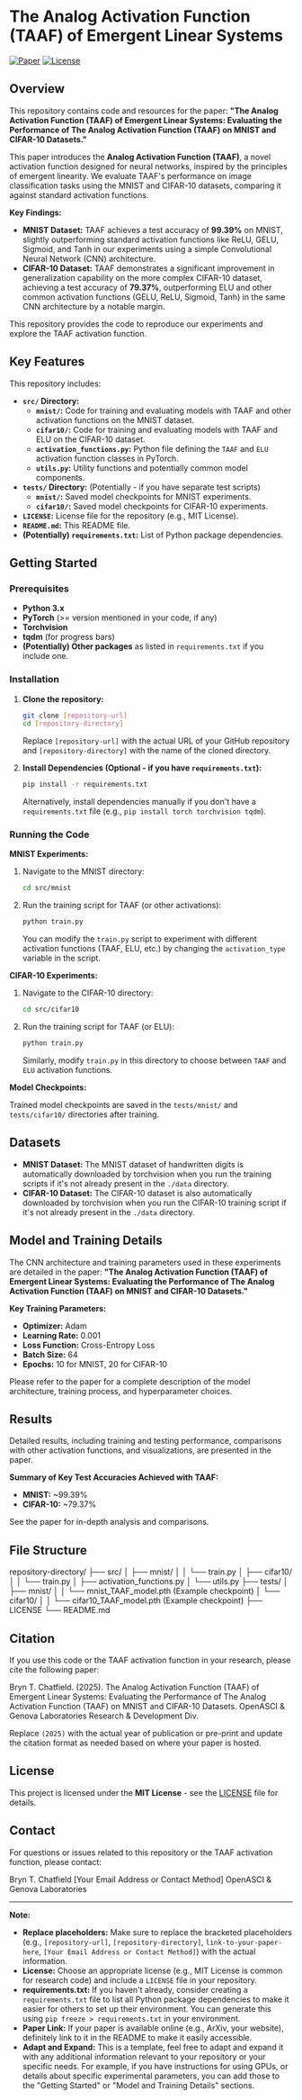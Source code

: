 # The Analog Activation Function (TAAF) of Emergent Linear Systems

[![Paper](https://img.shields.io/badge/Paper-Academia.edu-blue)](https://www.academia.edu/127610553/The_Analog_Activation_Function_TAAF_of_Emergent_Linear_Systems_Evaluating_the_Performance_of_The_Analog_Activation_Function_TAAF_on_MNIST_and_CIFAR_10_Datasets)
[![License](https://img.shields.io/badge/License-MIT-blue.svg)](LICENSE) <!-- Replace with your license badge if applicable -->

## Overview

This repository contains code and resources for the paper: **"The Analog Activation Function (TAAF) of Emergent Linear Systems: Evaluating the Performance of The Analog Activation Function (TAAF) on MNIST and CIFAR-10 Datasets."**

This paper introduces the **Analog Activation Function (TAAF)**, a novel activation function designed for neural networks, inspired by the principles of emergent linearity.  We evaluate TAAF's performance on image classification tasks using the MNIST and CIFAR-10 datasets, comparing it against standard activation functions.

**Key Findings:**

*   **MNIST Dataset:** TAAF achieves a test accuracy of **99.39%** on MNIST, slightly outperforming standard activation functions like ReLU, GELU, Sigmoid, and Tanh in our experiments using a simple Convolutional Neural Network (CNN) architecture.
*   **CIFAR-10 Dataset:** TAAF demonstrates a significant improvement in generalization capability on the more complex CIFAR-10 dataset, achieving a test accuracy of **79.37%**, outperforming ELU and other common activation functions (GELU, ReLU, Sigmoid, Tanh) in the same CNN architecture by a notable margin.

This repository provides the code to reproduce our experiments and explore the TAAF activation function.

## Key Features

This repository includes:

*   **`src/` Directory:**
    *   **`mnist/`:** Code for training and evaluating models with TAAF and other activation functions on the MNIST dataset.
    *   **`cifar10/`:** Code for training and evaluating models with TAAF and ELU on the CIFAR-10 dataset.
    *   **`activation_functions.py`:** Python file defining the `TAAF` and `ELU` activation function classes in PyTorch.
    *   **`utils.py`:** Utility functions and potentially common model components.
*   **`tests/` Directory:**  (Potentially - if you have separate test scripts)
    *   **`mnist/`:** Saved model checkpoints for MNIST experiments.
    *   **`cifar10/`:** Saved model checkpoints for CIFAR-10 experiments.
*   **`LICENSE`:**  License file for the repository (e.g., MIT License).
*   **`README.md`:** This README file.
*   **(Potentially) `requirements.txt`:**  List of Python package dependencies.

## Getting Started

### Prerequisites

*   **Python 3.x**
*   **PyTorch** (>= version mentioned in your code, if any)
*   **Torchvision**
*   **tqdm** (for progress bars)
*   **(Potentially) Other packages** as listed in `requirements.txt` if you include one.

### Installation

1.  **Clone the repository:**
    ```bash
    git clone [repository-url]
    cd [repository-directory]
    ```
    Replace `[repository-url]` with the actual URL of your GitHub repository and `[repository-directory]` with the name of the cloned directory.

2.  **Install Dependencies (Optional - if you have `requirements.txt`):**
    ```bash
    pip install -r requirements.txt
    ```
    Alternatively, install dependencies manually if you don't have a `requirements.txt` file (e.g., `pip install torch torchvision tqdm`).

### Running the Code

**MNIST Experiments:**

1.  Navigate to the MNIST directory:
    ```bash
    cd src/mnist
    ```

2.  Run the training script for TAAF (or other activations):
    ```bash
    python train.py
    ```
    You can modify the `train.py` script to experiment with different activation functions (TAAF, ELU, etc.) by changing the `activation_type` variable in the script.

**CIFAR-10 Experiments:**

1.  Navigate to the CIFAR-10 directory:
    ```bash
    cd src/cifar10
    ```

2.  Run the training script for TAAF (or ELU):
    ```bash
    python train.py
    ```
    Similarly, modify `train.py` in this directory to choose between `TAAF` and `ELU` activation functions.

**Model Checkpoints:**

Trained model checkpoints are saved in the `tests/mnist/` and `tests/cifar10/` directories after training.

## Datasets

*   **MNIST Dataset:**  The MNIST dataset of handwritten digits is automatically downloaded by torchvision when you run the training scripts if it's not already present in the `./data` directory.
*   **CIFAR-10 Dataset:** The CIFAR-10 dataset is also automatically downloaded by torchvision when you run the CIFAR-10 training script if it's not already present in the `./data` directory.

## Model and Training Details

The CNN architecture and training parameters used in these experiments are detailed in the paper: **"The Analog Activation Function (TAAF) of Emergent Linear Systems: Evaluating the Performance of The Analog Activation Function (TAAF) on MNIST and CIFAR-10 Datasets."**

**Key Training Parameters:**

*   **Optimizer:** Adam
*   **Learning Rate:** 0.001
*   **Loss Function:** Cross-Entropy Loss
*   **Batch Size:** 64
*   **Epochs:** 10 for MNIST, 20 for CIFAR-10

Please refer to the paper for a complete description of the model architecture, training process, and hyperparameter choices.

## Results

Detailed results, including training and testing performance, comparisons with other activation functions, and visualizations, are presented in the paper.

**Summary of Key Test Accuracies Achieved with TAAF:**

*   **MNIST:** ~99.39%
*   **CIFAR-10:** ~79.37%

See the paper for in-depth analysis and comparisons.

## File Structure

repository-directory/
├── src/
│ ├── mnist/
│ │ └── train.py
│ ├── cifar10/
│ │ └── train.py
│ ├── activation_functions.py
│ └── utils.py
├── tests/
│ ├── mnist/
│ │ └── mnist_TAAF_model.pth (Example checkpoint)
│ └── cifar10/
│ │ └── cifar10_TAAF_model.pth (Example checkpoint)
├── LICENSE
└── README.md

## Citation

If you use this code or the TAAF activation function in your research, please cite the following paper:

Bryn T. Chatfield. (2025). The Analog Activation Function (TAAF) of Emergent Linear Systems: Evaluating the Performance of The Analog Activation Function (TAAF) on MNIST and CIFAR-10 Datasets. OpenASCI & Genova Laboratories Research & Development Div.

Replace `(2025)` with the actual year of publication or pre-print and update the citation format as needed based on where your paper is hosted.

## License

This project is licensed under the **MIT License** - see the [LICENSE](LICENSE) file for details.

## Contact

For questions or issues related to this repository or the TAAF activation function, please contact:

Bryn T. Chatfield
[Your Email Address or Contact Method]
OpenASCI & Genova Laboratories

---

**Note:**

*   **Replace placeholders:**  Make sure to replace the bracketed placeholders (e.g., `[repository-url]`, `[repository-directory]`, `link-to-your-paper-here`, `[Your Email Address or Contact Method]`) with the actual information.
*   **License:** Choose an appropriate license (e.g., MIT License is common for research code) and include a `LICENSE` file in your repository.
*   **requirements.txt:** If you haven't already, consider creating a `requirements.txt` file to list all Python package dependencies to make it easier for others to set up their environment. You can generate this using `pip freeze > requirements.txt` in your environment.
*   **Paper Link:**  If your paper is available online (e.g., ArXiv, your website), definitely link to it in the README to make it easily accessible.
*   **Adapt and Expand:**  This is a template, feel free to adapt and expand it with any additional information relevant to your repository or your specific needs. For example, if you have instructions for using GPUs, or details about specific experimental parameters, you can add those to the "Getting Started" or "Model and Training Details" sections.